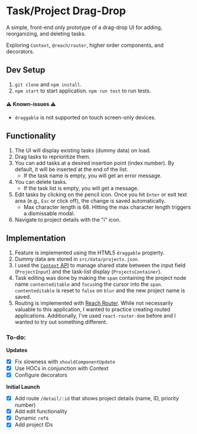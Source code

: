 # Task/Project Drag-Drop

A simple, front-end only prototype of a drag-drop UI for adding, reorganizing, and deleting tasks.

Exploring `Context`, `@reach/router`, higher order components, and decorators.

## Dev Setup

1. `git clone` and `npm install`.
2. `npm start` to start application. `npm run test` to run tests.

#### :warning: Known-issues :warning:

- `draggable` is not supported on touch screen-only devices.

## Functionality

1. The UI will display existing tasks (dummy data) on load.
2. Drag tasks to reprioritize them.
3. You can add tasks at a desired insertion point (index number). By default, it will be inserted at the end of the list.
   - If the task name is empty, you will get an error message.
4. You can delete tasks.
   - If the task list is empty, you will get a message.
5. Edit tasks by clicking on the pencil icon. Once you hit `Enter` or exit text area (e.g., `Esc` or click off), the change is saved automatically.
   - Max character length is 68. Hitting the max character length triggers a dismissable modal.
6. Navigate to project details with the "i" icon.

## Implementation

1. Feature is implemented using the HTML5 `draggable` property.
2. Dummy data are stored in `src/data/projects.json`.
3. I used the [`Context` API](https://reactjs.org/docs/context.html) to manage shared state between the input field (`ProjectInput`) and the task-list display (`ProjectsContainer`).
4. Task editing was done by making the `span` containing the project node name `contenteditable` and `focus`ing the cursor into the `span`. `contenteditable` is reset to `false` on `blur` and the new project name is saved.
5. Routing is implemented with [Reach Router](https://reach.tech/router). While not necessarily valuable to this application, I wanted to practice creating routed applications. Additionally, I've used `react-router-dom` before and I wanted to try out something different.

### To-do:

**Updates**

- [x] Fix slowness with `shouldComponentUpdate`
- [x] Use HOCs in conjunction with Context
- [x] Configure decorators

**Initial Launch**

- [x] Add route `/detail/:id` that shows project details (name, ID, priority number)
- [x] Add edit functionality
- [x] Dynamic `ref`s
- [x] Add project IDs
